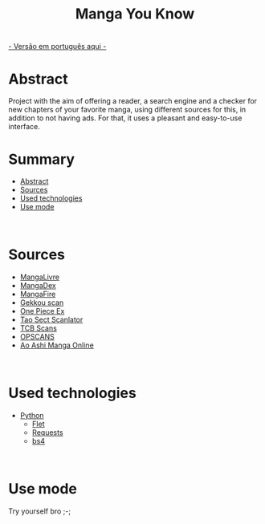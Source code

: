 <h1 align="center">Manga You Know<h1>

#### 
[- Versão em português aqui -](https://github.com/ReiLoko4/manga-you-know/blob/main/README.md)
<br>

# Abstract

Project with the aim of offering a reader, a search engine and a checker for new chapters of your favorite manga, using different sources for this, in addition to not having ads. For that, it uses a pleasant and easy-to-use interface.
<br>

# Summary

- [Abstract](#abstract)
- [Sources](#sources)
- [Used technologies](#used-technologies)
- [Use mode](#use-mode)
<br>

# Sources
- [MangaLivre](https://mangalivre.net)
- [MangaDex](https://mangadex.org)
- [MangaFire](https://mangafire.to)
- [Gekkou scan](https://gekkou.com.br)
- [One Piece Ex](https://onepieceex.net)
- [Tao Sect Scanlator](https://taosect.com/)
- [TCB Scans](https://tcbscans.com/)
- [OPSCANS](https://opscans.com/)
- [Ao Ashi Manga Online](https://ao-ashimanga.com/)
<br>

# Used technologies
- [Python](https://python.org)
  - [Flet](https://flet.dev)
  - [Requests](https://pypi.org/project/requests/)
  - [bs4](https://pypi.org/project/beautifulsoup4/)
<br>

# Use mode

Try yourself bro ;-;
